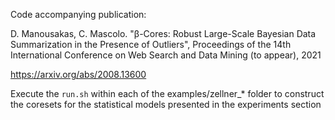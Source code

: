 Code accompanying publication:

D. Manousakas, C. Mascolo. "β-Cores: Robust Large-Scale Bayesian Data Summarization in the Presence of Outliers", Proceedings of the 14th International Conference on Web Search and Data Mining (to appear), 2021 

https://arxiv.org/abs/2008.13600

Execute the ```run.sh``` within each of the examples/zellner_* folder to construct the coresets for the statistical models presented in the experiments section 

